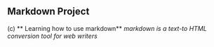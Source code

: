 ## Markdown Project
(c) ** Learning how to use markdown**
*markdown is a text-to HTML conversion tool for web writers*
